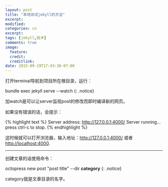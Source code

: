 ```yaml
---
layout: post
title: "本地测试jekyll的方法"
excerpt:
modified:
categories: cn
excerpt:
tags: [jekyll,技术]
comments: true
image:
  feature: 
  credit: 
  creditlink:
date: 2015-09-19T17:43:38-07:00
---
```


打开terminal导航到项目所在根目录，运行：

bundle exec jekyll serve --watch
{: .notice}

加watch是可以让server监视post的修改而即时编译新的网页。

如果没有错误的话，会提示：

{% highlight text %}
Server address: http://127.0.0.1:4000/
  Server running... press ctrl-c to stop.
{% endhighlight %}

这时候就可以打开浏览器，输入地址：<http://127.0.0.1:4000/> 或者 <http://localhost:4000>.

---

创建文章的话使用命令：

octopress new post "post title" --dir **category**
{: .notice}

category就是文章目录的名字。
